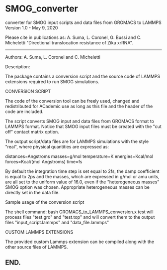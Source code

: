 # SMOG_converter
converter for SMOG input scripts and data files from GROMACS to LAMMPS
Version 1.0 - May 9, 2020 

Please cite in publications as:
A. Suma, L. Coronel, G. Bussi and C. Micheletti
"Directional translocation resistance of Zika xrRNA".
_____________________________________________________

Authors:
A. Suma, L. Coronel and C. Micheletti

Description:

The package contains a conversion script and the source code of LAMMPS extensions required to run SMOG simulations.

CONVERSION SCRIPT

The code of the conversion tool can be freely used, changed and redistributed for ACademic use as long as this file and the header of the code are included.


The script converts SMOG input and data files from GROMACS format to LAMMPS format.
Notice that SMOG input files must be created with the "cut off" contact matrix option.

The output script/data files are for LAMMPS simulations with the style "real", where physical quantities are expressed as:

distances=Angstroms
masses=g/mol
temperature=K
energies=Kcal/mol
forces=Kcal/(mol Angstroms)
time=fs

By default the integration time step is set equal to 2fs, the damp coefficient is equal to 2ps and the masses, which are expressed in g/mol or amu units, are all set to the uniform value of 16.0, even if the "heterogeneous masses" SMOG option was chosen. Appropriate heterogeneous masses can be directly set in the data file.


Sample usage of the conversion script

The shell command:
    bash GROMACS_to_LAMMPS_conversion.x test
will process files "test.gro" and "test.top" and will convert them to the output files "input_script.lammps" and "data_file.lammps"



CUSTOM LAMMPS EXTENSIONS

The provided custom Lammps extension can be compiled along with the other source files of LAMMPS.


END.
----
